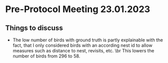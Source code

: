 # Pre-Protocol Meeting 23.01.2023

## Things to discuss

- The low number of birds with ground truth is partly explainable with the fact, that I only considered birds with an according nest id to allow measures such as distance to nest, revisits, etc. \br This lowers the number of birds from 296 to 58.

